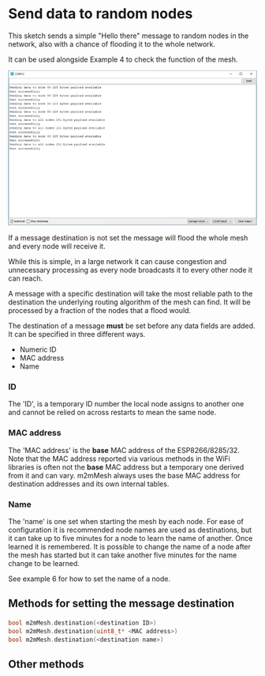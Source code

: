 # Send data to random nodes

This sketch sends a simple "Hello there" message to random nodes in the network, also with a chance of flooding it to the whole network.

It can be used alongside Example 4 to check the function of the mesh.

![](output.png)

If a message destination is not set the message will flood the whole mesh and every node will receive it.

While this is simple, in a large network it can cause congestion and unnecessary processing as every node broadcasts it to every other node it can reach. 

A message with a specific destination will take the most reliable path to the destination the underlying routing algorithm of the mesh can find. It will be processed by a fraction of the nodes that a flood would.

The destination of a message **must** be set before any data fields are added. It can be specified in three different ways.

- Numeric ID
- MAC address
- Name

### ID

The 'ID', is a temporary ID number the local node assigns to another one and cannot be relied on across restarts to mean the same node.

### MAC address

The 'MAC address' is the **base** MAC address of the ESP8266/8285/32. Note that the MAC address reported via various methods in the WiFi libraries is often not the **base** MAC address but a temporary one derived from it and can vary. m2mMesh always uses the base MAC address for destination addresses and its own internal tables.

### Name

The 'name' is one set when starting the mesh by each node. For ease of configuration it is recommended node names are used as destinations, but it can take up to five minutes for a node to learn the name of another. Once learned it is remembered. It is possible to change the name of a node after the mesh has started but it can take another five minutes for the name change to be learned.

See example 6 for how to set the name of a node.

## Methods for setting the message destination

```c++
bool m2mMesh.destination(<destination ID>)
bool m2mMesh.destination(uint8_t* <MAC address>)
bool m2mMesh.destination(<destination name>)
```

## Other methods

